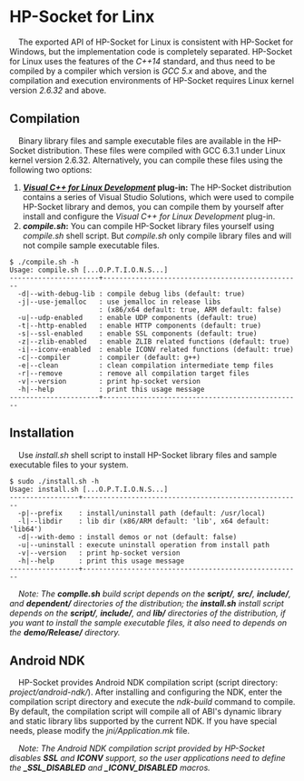 # HP-Socket for Linx
&nbsp;&nbsp;&nbsp;&nbsp;The exported API of HP-Socket for Linux is consistent with HP-Socket for Windows, but the implementation code is completely separated. HP-Socket for Linux uses the features of the *C++14* standard, and thus need to be compiled by a compiler which version is *GCC 5.x* and above, and the compilation and execution environments of HP-Socket requires Linux kernel version *2.6.32* and above.   
## Compilation
&nbsp;&nbsp;&nbsp;&nbsp;Binary library files and sample executable files are available in the HP-Socket distribution. These files were compiled with GCC 6.3.1 under Linux kernel version 2.6.32. Alternatively, you can compile these files using the following two options:
1. **[*Visual C++ for Linux Development*](https://github.com/Microsoft/VSLinux) plug-in:** The HP-Socket distribution contains a series of Visual Studio Solutions, which were used to compile HP-Socket library and demos, you can compile them by yourself after install and configure the *Visual C++ for Linux Development* plug-in.  
2. ***compile.sh*:** You can compile HP-Socket library files yourself using *compile.sh* shell script. But *compile.sh* only compile library files and will not compile sample executable files.  
```
$ ./compile.sh -h
Usage: compile.sh [...O.P.T.I.O.N.S...]
----------------------+-------------------------------------------------
  -d|--with-debug-lib : compile debug libs (default: true)
  -j|--use-jemalloc   : use jemalloc in release libs
                      : (x86/x64 default: true, ARM default: false)
  -u|--udp-enabled    : enable UDP components (default: true)
  -t|--http-enabled   : enable HTTP components (default: true)
  -s|--ssl-enabled    : enable SSL components (default: true)
  -z|--zlib-enabled   : enable ZLIB related functions (default: true)
  -i|--iconv-enabled  : enable ICONV related functions (default: true)
  -c|--compiler       : compiler (default: g++)
  -e|--clean          : clean compilation intermediate temp files
  -r|--remove         : remove all compilation target files
  -v|--version        : print hp-socket version
  -h|--help           : print this usage message
----------------------+-------------------------------------------------
```
## Installation
&nbsp;&nbsp;&nbsp;&nbsp;Use *install.sh* shell script to install HP-Socket library files and sample executable files to your system.  
```
$ sudo ./install.sh -h
Usage: install.sh [...O.P.T.I.O.N.S...]
-----------------+------------------------------------------------------
  -p|--prefix    : install/uninstall path (default: /usr/local)
  -l|--libdir    : lib dir (x86/ARM default: 'lib', x64 default: 'lib64')
  -d|--with-demo : install demos or not (default: false)
  -u|--uninstall : execute uninstall operation from install path
  -v|--version   : print hp-socket version
  -h|--help      : print this usage message
-----------------+------------------------------------------------------
```
  
*&nbsp;&nbsp;&nbsp;&nbsp;Note: The **complle.sh** build script depends on the **script/**, **src/**, **include/**, and **dependent/** directories of the distribution; the **install.sh** install script depends on the **script/**, **include/**, and **lib/** directories of the distribution, if you want to install the sample executable files, it also need to depends on the **demo/Release/** directory.*
## Android NDK
&nbsp;&nbsp;&nbsp;&nbsp;HP-Socket provides Android NDK compilation script (script directory: *project/android-ndk/*). After installing and configuring the NDK, enter the compilation script directory and execute the *ndk-build* command to compile. By default, the compilation script will compile all of ABI's dynamic library and static library libs supported by the current NDK. If you have special needs, please modify the *jni/Application.mk* file.
  
*&nbsp;&nbsp;&nbsp;&nbsp;Note: The Android NDK compilation script provided by HP-Socket disables **SSL** and **ICONV** support, so the user applications need to define the **_SSL_DISABLED** and **_ICONV_DISABLED** macros.*